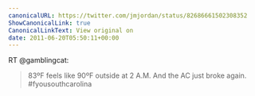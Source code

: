 ```yaml
---
canonicalURL: https://twitter.com/jmjordan/status/82686661502308352
ShowCanonicalLink: true
CanonicalLinkText: View original on
date: 2011-06-20T05:50:11+00:00
---
```

RT @gamblingcat:
> 83ºF feels like 90ºF outside at 2 A.M. And the AC just broke again. #fyousouthcarolina